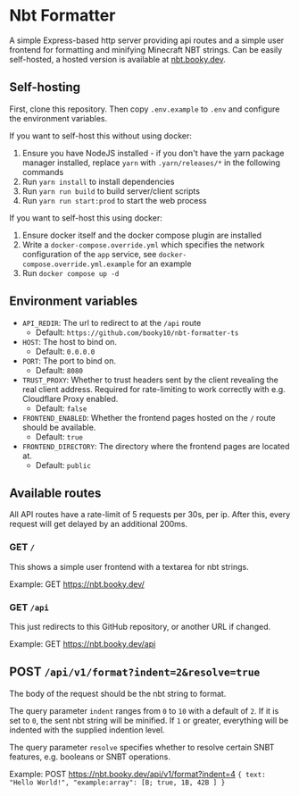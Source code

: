 # Nbt Formatter

A simple Express-based http server providing api routes and a simple user frontend for formatting and minifying Minecraft NBT strings.
Can be easily self-hosted, a hosted version is available at [nbt.booky.dev](https://nbt.booky.dev/).

## Self-hosting

First, clone this repository. Then copy `.env.example` to `.env` and configure the environment variables.

If you want to self-host this without using docker:
1. Ensure you have NodeJS installed - if you don't have the yarn package manager installed, replace `yarn` with `.yarn/releases/*` in the following commands
2. Run `yarn install` to install dependencies
3. Run `yarn run build` to build server/client scripts
4. Run `yarn run start:prod` to start the web process

If you want to self-host this using docker:
1. Ensure docker itself and the docker compose plugin are installed
2. Write a `docker-compose.override.yml` which specifies the network configuration of the `app` service, see `docker-compose.override.yml.example` for an example
3. Run `docker compose up -d`

## Environment variables

- `API_REDIR`: The url to redirect to at the `/api` route
  - Default: `https://github.com/booky10/nbt-formatter-ts`
- `HOST`: The host to bind on.
  - Default: `0.0.0.0`
- `PORT`: The port to bind on.
  - Default: `8080`
- `TRUST_PROXY`: Whether to trust headers sent by the client revealing the real client address. Required for rate-limiting to work correctly with e.g. Cloudflare Proxy enabled.
  - Default: `false`
- `FRONTEND_ENABLED`: Whether the frontend pages hosted on the `/` route should be available.
  - Default: `true`
- `FRONTEND_DIRECTORY`: The directory where the frontend pages are located at.
  - Default: `public`

## Available routes

All API routes have a rate-limit of 5 requests per 30s, per ip. After this, every request will get delayed by an additional 200ms.

### GET `/`

This shows a simple user frontend with a textarea for nbt strings.

Example: GET https://nbt.booky.dev/

### GET `/api`

This just redirects to this GitHub repository, or another URL if changed.

Example: GET https://nbt.booky.dev/api

## POST `/api/v1/format?indent=2&resolve=true`

The body of the request should be the nbt string to format.

The query parameter `indent` ranges from `0` to `10` with a default of `2`.
If it is set to `0`, the sent nbt string will be minified. If `1` or greater, everything will be indented with the supplied indention level.

The query parameter `resolve` specifies whether to resolve certain SNBT features, e.g. booleans or SNBT operations.

Example: POST https://nbt.booky.dev/api/v1/format?indent=4
`{ text: "Hello World!", "example:array": [B; true, 1B, 42B ] }`
